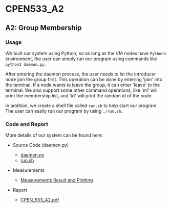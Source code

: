 # CPEN533_A2

## A2: Group Membership

### Usage

We built our system using Python, so as long as the VM nodes have `Python3` environment, the user can simply run our program using commands like `python3 daemon.py`.

After entering the daemon process, the user needs to let the introducer node join the group first. This operation can be done by entering 'join' into the terminal. If a node wants to leave the group, it can enter 'leave' to the terminal. We also support some other command operations, like 'ml' will print the membership list, and 'id' will print the random id of the node.

In addition, we create a shell file called `run.sh` to help start our program. The user can easily run our program by using `./run.sh`.


### Code and Report

More details of our system can be found here:
- Source Code (daemon.py)
  + [daemon.py](https://github.com/lpalazzi/CPEN533_assignments/blob/master/A2/daemon.py)
  + [run.sh](https://github.com/lpalazzi/CPEN533_assignments/blob/master/A2/run.sh)

- Measurements
  + [Measurements Result and Plotting](https://github.com/lpalazzi/CPEN533_assignments/tree/master/A2/measurements)
  
- Report
  + [CPEN_533_A2.pdf](https://github.com/lpalazzi/CPEN533_assignments/blob/master/A2/Report/CPEN_533_A2.pdf)
  
